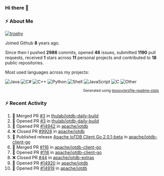 ### Hi there 👋

### :zap: About Me

[![trophy](https://github-profile-trophy.vercel.app/?username=HTHou&theme=onedark)](https://github.com/ryo-ma/github-profile-trophy)
   
Joined Github **8** years ago.

Since then I pushed **2986** commits, opened **46** issues, submitted **1190** pull requests, received **1** stars across **11** personal projects and contributed to **18** public repositories.

Most used languages across my projects:

![Java](https://img.shields.io/static/v1?style=flat-square&label=%E2%A0%80&color=555&labelColor=%23b07219&message=Java%EF%B8%B189.3%25)
![C#](https://img.shields.io/static/v1?style=flat-square&label=%E2%A0%80&color=555&labelColor=%23178600&message=C%23%EF%B8%B13.9%25)
![C++](https://img.shields.io/static/v1?style=flat-square&label=%E2%A0%80&color=555&labelColor=%23f34b7d&message=C%2B%2B%EF%B8%B12.7%25)
![Python](https://img.shields.io/static/v1?style=flat-square&label=%E2%A0%80&color=555&labelColor=%233572A5&message=Python%EF%B8%B10.7%25)
![Shell](https://img.shields.io/static/v1?style=flat-square&label=%E2%A0%80&color=555&labelColor=%2389e051&message=Shell%EF%B8%B10.7%25)
![JavaScript](https://img.shields.io/static/v1?style=flat-square&label=%E2%A0%80&color=555&labelColor=%23f1e05a&message=JavaScript%EF%B8%B10.5%25)
![C](https://img.shields.io/static/v1?style=flat-square&label=%E2%A0%80&color=555&labelColor=%23555555&message=C%EF%B8%B10.4%25)
![Other](https://img.shields.io/static/v1?style=flat-square&label=%E2%A0%80&color=555&labelColor=%23ededed&message=Other%EF%B8%B11.4%25)

<p align="right"><sub>Generated using <a href="https://github.com/marketplace/actions/profile-readme-stats">teoxoy/profile-readme-stats</a></sub></p>


<!--![](https://github.com/HTHou/HTHou/blob/output/github-contribution-grid-snake.svg)-->

<!--![Haonan Hou's github stats](https://github-readme-stats.vercel.app/api?username=HTHou&count_private=true&show_icons=true&theme=onedark)-->

<!--![Haonan Hou's wakatime stats](https://github-readme-stats.vercel.app/api/wakatime?username=HTHou&layout=compact&theme=onedark)-->

<!--![Top Langs](https://github-readme-stats.vercel.app/api/top-langs/?username=HTHou&theme=onedark&layout=compact)-->

### :zap: Recent Activity
<!--START_SECTION:activity-->
1. 🎉 Merged PR [#3](https://github.com/thulab/iotdb-daily-build/pull/3) in [thulab/iotdb-daily-build](https://github.com/thulab/iotdb-daily-build)
2. 💪 Opened PR [#3](https://github.com/thulab/iotdb-daily-build/pull/3) in [thulab/iotdb-daily-build](https://github.com/thulab/iotdb-daily-build)
3. 💪 Opened PR [#14942](https://github.com/apache/iotdb/pull/14942) in [apache/iotdb](https://github.com/apache/iotdb)
4. ❌ Closed PR [#9928](https://github.com/apache/iotdb/pull/9928) in [apache/iotdb](https://github.com/apache/iotdb)
5. 🚀 Published release [Apache IoTDB Client Go 2.0.1-beta](https://github.com/apache/iotdb-client-go/releases/tag/v2.0.1-beta) in [apache/iotdb-client-go](https://github.com/apache/iotdb-client-go)
6. 🎉 Merged PR [#116](https://github.com/apache/iotdb-client-go/pull/116) in [apache/iotdb-client-go](https://github.com/apache/iotdb-client-go)
7. 💪 Opened PR [#116](https://github.com/apache/iotdb-client-go/pull/116) in [apache/iotdb-client-go](https://github.com/apache/iotdb-client-go)
8. ❌ Closed PR [#44](https://github.com/apache/iotdb-extras/pull/44) in [apache/iotdb-extras](https://github.com/apache/iotdb-extras)
9. 💪 Opened PR [#14920](https://github.com/apache/iotdb/pull/14920) in [apache/iotdb](https://github.com/apache/iotdb)
10. 💪 Opened PR [#14919](https://github.com/apache/iotdb/pull/14919) in [apache/iotdb](https://github.com/apache/iotdb)
<!--END_SECTION:activity-->

<!--
**HTHou/HTHou** is a ✨ _special_ ✨ repository because its `README.md` (this file) appears on your GitHub profile.

Here are some ideas to get you started:

- 🔭 I’m currently working on ...
- 🌱 I’m currently learning ...
- 👯 I’m looking to collaborate on ...
- 🤔 I’m looking for help with ...
- 💬 Ask me about ...
- 📫 How to reach me: ...
- 😄 Pronouns: ...
- ⚡ Fun fact: ...
-->
